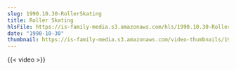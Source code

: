 ```yaml
---
slug: 1990.10.30-RollerSkating
title: Roller Skating
hlsFile: https://is-family-media.s3.amazonaws.com/hls/1990.10.30-RollerSkating/1990.10.30-RollerSkating.m3u8
date: "1990-10-30"
thumbnail: https://is-family-media.s3.amazonaws.com/video-thumbnails/1990.10.30-RollerSkating.png
---
```

{{< video >}}
